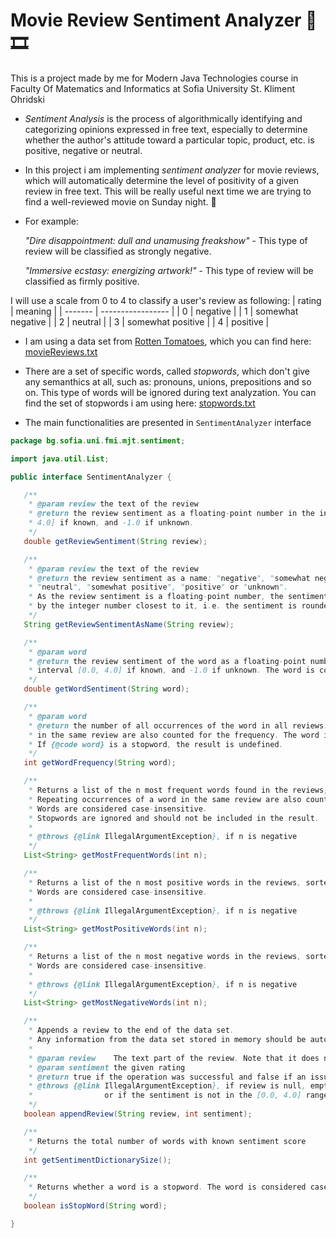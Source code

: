# Movie Review Sentiment Analyzer 🎥🎞️

This is a project made by me for Modern Java Technologies course in Faculty Of Matematics and Informatics at Sofia University St. Kliment Ohridski

- *Sentiment Analysis* is the process of algorithmically identifying and categorizing opinions expressed in free text, especially to determine whether the author's attitude toward a particular topic, product, etc. is positive, negative or neutral.
- In this project i am implementing *sentiment analyzer* for movie reviews, which will automatically determine the level of positivity of a given review in free text. This will be really useful next time we are trying to find a well-reviewed movie on Sunday night. 🍿

- For example:

    *"Dire disappointment: dull and unamusing freakshow"*   -  This type of review will be classified as strongly negative.

    *"Immersive ecstasy: energizing artwork!"*  -  This type of review will be classified as firmly positive.

I will use a scale from 0 to 4 to classify a user's review as following:
| rating  | meaning           |
| ------- | ----------------- |
| 0       | negative          |
| 1       | somewhat negative |
| 2       | neutral           |
| 3       | somewhat positive |
| 4       | positive          |

- I am using a data set from [Rotten Tomatoes](https://www.rottentomatoes.com/), which you can find here: [movieReviews.txt](https://github.com/nnniki/MovieReviewSentimentAnalyzer/blob/main/resources/movieReviews.txt)
- There are a set of specific words, called *stopwords*, which don't give any semanthics at all, such as: pronouns, unions, prepositions and so on. This type of words will be ignored during text analyzation. You can find the set of
  stopwords i am using here: [stopwords.txt](https://github.com/nnniki/MovieReviewSentimentAnalyzer/blob/main/resources/stopwords.txt)

- The main functionalities are presented in ```SentimentAnalyzer``` interface


 ```java
package bg.sofia.uni.fmi.mjt.sentiment;

import java.util.List;

public interface SentimentAnalyzer {

    /**
     * @param review the text of the review
     * @return the review sentiment as a floating-point number in the interval [0.0,
     * 4.0] if known, and -1.0 if unknown.
     */
    double getReviewSentiment(String review);

    /**
     * @param review the text of the review
     * @return the review sentiment as a name: "negative", "somewhat negative",
     * "neutral", "somewhat positive", "positive" or "unknown".
     * As the review sentiment is a floating-point number, the sentiment name is defined
     * by the integer number closest to it, i.e. the sentiment is rounded to integer.
     */
    String getReviewSentimentAsName(String review);

    /**
     * @param word
     * @return the review sentiment of the word as a floating-point number in the
     * interval [0.0, 4.0] if known, and -1.0 if unknown. The word is considered case-insensitive.
     */
    double getWordSentiment(String word);

    /**
     * @param word
     * @return the number of all occurrences of the word in all reviews. Repeating occurrences of the word
     * in the same review are also counted for the frequency. The word is considered case-insensitive.
     * If {@code word} is a stopword, the result is undefined.
     */
    int getWordFrequency(String word);

    /**
     * Returns a list of the n most frequent words found in the reviews, sorted by frequency in decreasing order.
     * Repeating occurrences of a word in the same review are also counted for the frequency.
     * Words are considered case-insensitive.
     * Stopwords are ignored and should not be included in the result.
     *
     * @throws {@link IllegalArgumentException}, if n is negative
     */
    List<String> getMostFrequentWords(int n);

    /**
     * Returns a list of the n most positive words in the reviews, sorted by sentiment score in decreasing order.
     * Words are considered case-insensitive.
     *
     * @throws {@link IllegalArgumentException}, if n is negative
     */
    List<String> getMostPositiveWords(int n);

    /**
     * Returns a list of the n most negative words in the reviews, sorted by sentiment score in ascending order.
     * Words are considered case-insensitive.
     *
     * @throws {@link IllegalArgumentException}, if n is negative
     */
    List<String> getMostNegativeWords(int n);

    /**
     * Appends a review to the end of the data set.
     * Any information from the data set stored in memory should be automatically updated.
     *
     * @param review    The text part of the review. Note that it does not include the rating of the review.
     * @param sentiment the given rating
     * @return true if the operation was successful and false if an issue has occurred and the review is not stored
     * @throws {@link IllegalArgumentException}, if review is null, empty or blank,
     *                or if the sentiment is not in the [0.0, 4.0] range
     */
    boolean appendReview(String review, int sentiment);

    /**
     * Returns the total number of words with known sentiment score
     */
    int getSentimentDictionarySize();

    /**
     * Returns whether a word is a stopword. The word is considered case-insensitive.
     */
    boolean isStopWord(String word);

}
```
